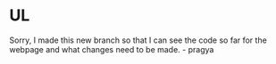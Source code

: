 # UL

Sorry, I made this new branch so that I can see the code so far for the webpage and what changes need to be made. - pragya
